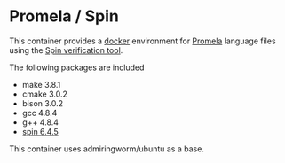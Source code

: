 Promela / Spin
==============

This container provides a [docker] environment for [Promela] language files using
the [Spin verification tool].

The following packages are included

-   make 3.8.1
-   cmake 3.0.2
-   bison 3.0.2
-   gcc 4.8.4
-   g++ 4.8.4
-   [spin 6.4.5]

This container uses admiringworm/ubuntu as a base.

  [Spin verification tool]: http://spinroot.com/spin/whatispin.html
  [Promela]: https://en.m.wikipedia.org/wiki/Promela
  [spin 6.4.5]: http://spinroot.com/spin/Man/README.html
  [docker]: https://www.docker.com/
  [admiringworm/ubuntu]: https://hub.docker.com/r/admiringworm/ubuntu/
